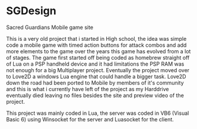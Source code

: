 # SGDesign
Sacred Guardians Mobile game site

This is a very old project that i started in High school, the idea was simple code a mobile game with timed action buttons for attack combos and add more elements to the game
over the years this game has evolved from a lot of stages. The game first started off being coded as homebrew straight off of Lua on a PSP handheld device and it had limitations
the PSP RAM was not enough for a big Multiplayer project. Eventually the project moved over to Love2D a windows Lua engine that could handle a bigger task. Love2D down the road
had been ported to Mobile by members of it's community and this is what i currently have left of the project as my Harddrive eventually died leaving no files besides the site and
preview video of the project.

This project was mainly coded in Lua, the server was coded in VB6 (Visual Basic 6) using Winsocket for the server and Luasocket for the client.

